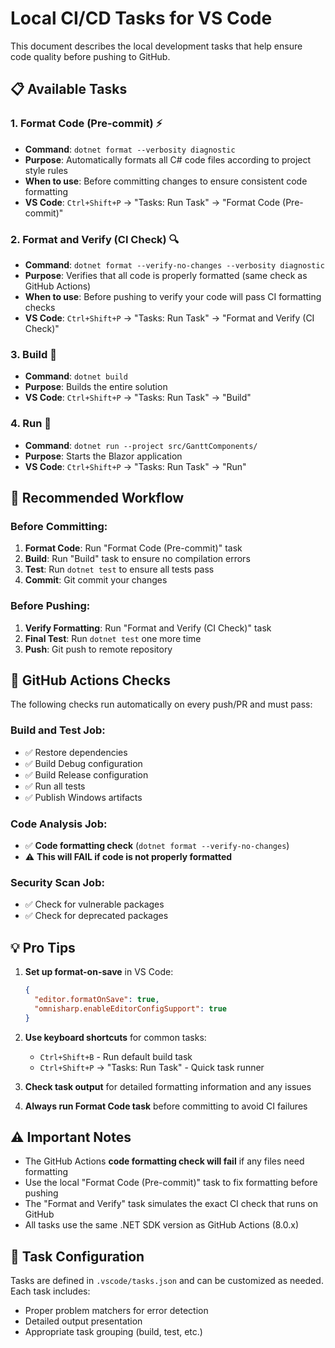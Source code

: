 # Local CI/CD Tasks for VS Code

This document describes the local development tasks that help ensure code quality before pushing to GitHub.

## 📋 Available Tasks

### 1. **Format Code (Pre-commit)** ⚡
- **Command**: `dotnet format --verbosity diagnostic`
- **Purpose**: Automatically formats all C# code files according to project style rules
- **When to use**: Before committing changes to ensure consistent code formatting
- **VS Code**: `Ctrl+Shift+P` → "Tasks: Run Task" → "Format Code (Pre-commit)"

### 2. **Format and Verify (CI Check)** 🔍  
- **Command**: `dotnet format --verify-no-changes --verbosity diagnostic`
- **Purpose**: Verifies that all code is properly formatted (same check as GitHub Actions)
- **When to use**: Before pushing to verify your code will pass CI formatting checks
- **VS Code**: `Ctrl+Shift+P` → "Tasks: Run Task" → "Format and Verify (CI Check)"

### 3. **Build** 🔨
- **Command**: `dotnet build`
- **Purpose**: Builds the entire solution
- **VS Code**: `Ctrl+Shift+P` → "Tasks: Run Task" → "Build"

### 4. **Run** 🚀
- **Command**: `dotnet run --project src/GanttComponents/`
- **Purpose**: Starts the Blazor application
- **VS Code**: `Ctrl+Shift+P` → "Tasks: Run Task" → "Run"

## 🔄 Recommended Workflow

### Before Committing:
1. **Format Code**: Run "Format Code (Pre-commit)" task
2. **Build**: Run "Build" task to ensure no compilation errors
3. **Test**: Run `dotnet test` to ensure all tests pass
4. **Commit**: Git commit your changes

### Before Pushing:
1. **Verify Formatting**: Run "Format and Verify (CI Check)" task
2. **Final Test**: Run `dotnet test` one more time
3. **Push**: Git push to remote repository

## 🚨 GitHub Actions Checks

The following checks run automatically on every push/PR and must pass:

### Build and Test Job:
- ✅ Restore dependencies
- ✅ Build Debug configuration  
- ✅ Build Release configuration
- ✅ Run all tests
- ✅ Publish Windows artifacts

### Code Analysis Job:
- ✅ **Code formatting check** (`dotnet format --verify-no-changes`)
- ⚠️ **This will FAIL if code is not properly formatted**

### Security Scan Job:
- ✅ Check for vulnerable packages
- ✅ Check for deprecated packages

## 💡 Pro Tips

1. **Set up format-on-save** in VS Code:
   ```json
   {
     "editor.formatOnSave": true,
     "omnisharp.enableEditorConfigSupport": true
   }
   ```

2. **Use keyboard shortcuts** for common tasks:
   - `Ctrl+Shift+B` - Run default build task
   - `Ctrl+Shift+P` → "Tasks: Run Task" - Quick task runner

3. **Check task output** for detailed formatting information and any issues

4. **Always run Format Code task** before committing to avoid CI failures

## ⚠️ Important Notes

- The GitHub Actions **code formatting check will fail** if any files need formatting
- Use the local "Format Code (Pre-commit)" task to fix formatting before pushing
- The "Format and Verify" task simulates the exact CI check that runs on GitHub
- All tasks use the same .NET SDK version as GitHub Actions (8.0.x)

## 🔧 Task Configuration

Tasks are defined in `.vscode/tasks.json` and can be customized as needed. Each task includes:
- Proper problem matchers for error detection
- Detailed output presentation
- Appropriate task grouping (build, test, etc.)
